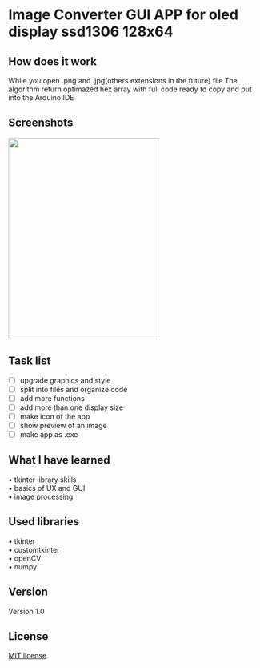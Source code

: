 # Image Converter GUI APP for oled display ssd1306 128x64
## How does it work
While you open .png and .jpg(others extensions in the future) file The algorithm return optimazed hex array with full code ready to copy and put into the Arduino IDE <br>
## Screenshots
<pre><img src="https://user-images.githubusercontent.com/123249470/231492432-e25cd798-88af-4d42-a5a9-3784da06fda7.gif" width="300" height="400" /> </pre> 
## Task list
- [ ] upgrade graphics and style<br>
- [ ] split into files and organize code<br>
- [ ] add more functions <br>
- [ ] add more than one display size <br>
- [ ] make icon of the app <br>
- [ ] show preview of an image <br>
- [ ] make app as .exe <br>
## What I have learned
•	tkinter library skills <br>
•	basics of UX and GUI<br>
•	image processing <br>
## Used libraries
• tkinter <br> 
• customtkinter <br>
• openCV <br>
• numpy 
## Version
Version 1.0
## License 
[MIT license](LICENSE)
